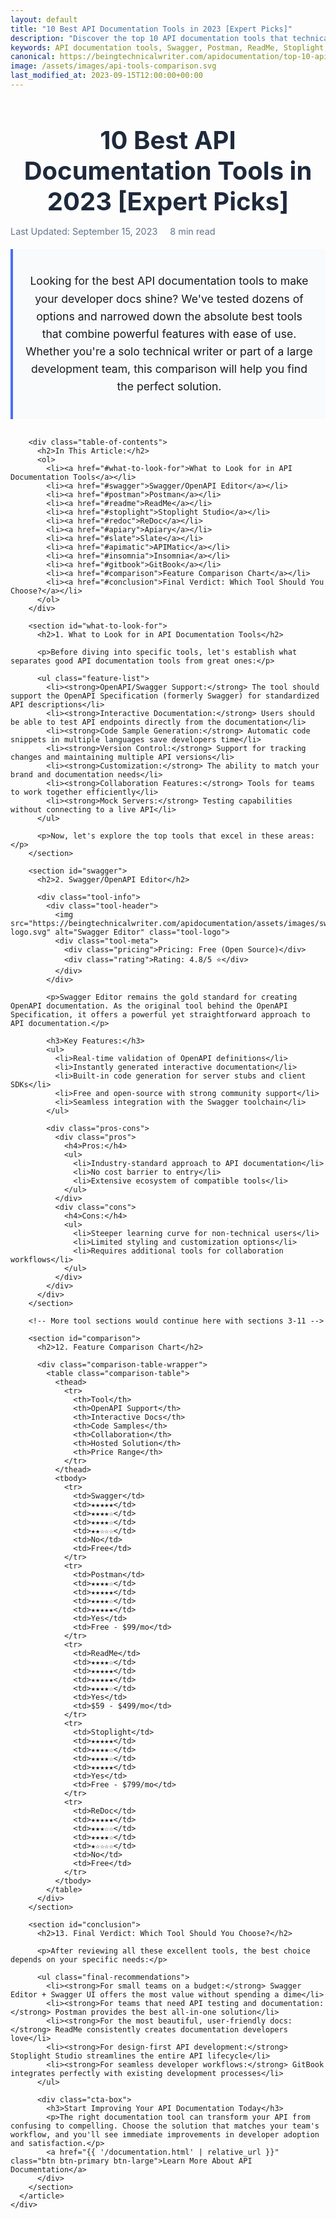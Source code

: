 ```yaml
---
layout: default
title: "10 Best API Documentation Tools in 2023 [Expert Picks]"
description: "Discover the top 10 API documentation tools that technical writers and developers love. Compare features, pricing, and find the perfect tool for your project."
keywords: API documentation tools, Swagger, Postman, ReadMe, Stoplight, best API tools, API documentation comparison, technical writing tools
canonical: https://beingtechnicalwriter.com/apidocumentation/top-10-api-documentation-tools
image: /assets/images/api-tools-comparison.svg
last_modified_at: 2023-09-15T12:00:00+00:00
---
```


<script type="application/ld+json">
{
  "@context": "https://schema.org",
  "@type": "Article",
  "headline": "10 Best API Documentation Tools in 2023 [Expert Picks]",
  "image": "https://beingtechnicalwriter.com/apidocumentation/assets/images/api-tools-comparison.svg",
  "author": {
    "@type": "Person",
    "name": "Technical Writing Expert"
  },
  "publisher": {
    "@type": "Organization",
    "name": "Being Technical Writer",
    "logo": {
      "@type": "ImageObject",
      "url": "https://beingtechnicalwriter.com/apidocumentation/assets/images/api-docs-logo.svg"
    }
  },
  "datePublished": "2023-09-15T12:00:00+00:00",
  "dateModified": "2023-09-15T12:00:00+00:00",
  "mainEntityOfPage": {
    "@type": "WebPage",
    "@id": "https://beingtechnicalwriter.com/apidocumentation/top-10-api-documentation-tools"
  }
}
</script>

<div class="container">
  <div class="row">
    <div class="col-md-10 offset-md-1">
      <article class="article-content">
        <header class="article-header">
          <h1>10 Best API Documentation Tools in 2023 [Expert Picks]</h1>
          <div class="meta-info">
            <span class="last-updated"><i class="fas fa-calendar-alt"></i> Last Updated: September 15, 2023</span>
            <span class="reading-time"><i class="fas fa-clock"></i> 8 min read</span>
          </div>
          <div class="article-summary">
            <p>Looking for the best API documentation tools to make your developer docs shine? We've tested dozens of options and narrowed down the absolute best tools that combine powerful features with ease of use. Whether you're a solo technical writer or part of a large development team, this comparison will help you find the perfect solution.</p>
          </div>
        </header>

        <div class="table-of-contents">
          <h2>In This Article:</h2>
          <ol>
            <li><a href="#what-to-look-for">What to Look for in API Documentation Tools</a></li>
            <li><a href="#swagger">Swagger/OpenAPI Editor</a></li>
            <li><a href="#postman">Postman</a></li>
            <li><a href="#readme">ReadMe</a></li>
            <li><a href="#stoplight">Stoplight Studio</a></li>
            <li><a href="#redoc">ReDoc</a></li>
            <li><a href="#apiary">Apiary</a></li>
            <li><a href="#slate">Slate</a></li>
            <li><a href="#apimatic">APIMatic</a></li>
            <li><a href="#insomnia">Insomnia</a></li>
            <li><a href="#gitbook">GitBook</a></li>
            <li><a href="#comparison">Feature Comparison Chart</a></li>
            <li><a href="#conclusion">Final Verdict: Which Tool Should You Choose?</a></li>
          </ol>
        </div>

        <section id="what-to-look-for">
          <h2>1. What to Look for in API Documentation Tools</h2>
          
          <p>Before diving into specific tools, let's establish what separates good API documentation tools from great ones:</p>
          
          <ul class="feature-list">
            <li><strong>OpenAPI/Swagger Support:</strong> The tool should support the OpenAPI Specification (formerly Swagger) for standardized API descriptions</li>
            <li><strong>Interactive Documentation:</strong> Users should be able to test API endpoints directly from the documentation</li>
            <li><strong>Code Sample Generation:</strong> Automatic code snippets in multiple languages save developers time</li>
            <li><strong>Version Control:</strong> Support for tracking changes and maintaining multiple API versions</li>
            <li><strong>Customization:</strong> The ability to match your brand and documentation needs</li>
            <li><strong>Collaboration Features:</strong> Tools for teams to work together efficiently</li>
            <li><strong>Mock Servers:</strong> Testing capabilities without connecting to a live API</li>
          </ul>
          
          <p>Now, let's explore the top tools that excel in these areas:</p>
        </section>

        <section id="swagger">
          <h2>2. Swagger/OpenAPI Editor</h2>
          
          <div class="tool-info">
            <div class="tool-header">
              <img src="https://beingtechnicalwriter.com/apidocumentation/assets/images/swagger-logo.svg" alt="Swagger Editor" class="tool-logo">
              <div class="tool-meta">
                <div class="pricing">Pricing: Free (Open Source)</div>
                <div class="rating">Rating: 4.8/5 ⭐</div>
              </div>
            </div>
            
            <p>Swagger Editor remains the gold standard for creating OpenAPI documentation. As the original tool behind the OpenAPI Specification, it offers a powerful yet straightforward approach to API documentation.</p>
            
            <h3>Key Features:</h3>
            <ul>
              <li>Real-time validation of OpenAPI definitions</li>
              <li>Instantly generated interactive documentation</li>
              <li>Built-in code generation for server stubs and client SDKs</li>
              <li>Free and open-source with strong community support</li>
              <li>Seamless integration with the Swagger toolchain</li>
            </ul>
            
            <div class="pros-cons">
              <div class="pros">
                <h4>Pros:</h4>
                <ul>
                  <li>Industry-standard approach to API documentation</li>
                  <li>No cost barrier to entry</li>
                  <li>Extensive ecosystem of compatible tools</li>
                </ul>
              </div>
              <div class="cons">
                <h4>Cons:</h4>
                <ul>
                  <li>Steeper learning curve for non-technical users</li>
                  <li>Limited styling and customization options</li>
                  <li>Requires additional tools for collaboration workflows</li>
                </ul>
              </div>
            </div>
          </div>
        </section>

        <!-- More tool sections would continue here with sections 3-11 -->

        <section id="comparison">
          <h2>12. Feature Comparison Chart</h2>
          
          <div class="comparison-table-wrapper">
            <table class="comparison-table">
              <thead>
                <tr>
                  <th>Tool</th>
                  <th>OpenAPI Support</th>
                  <th>Interactive Docs</th>
                  <th>Code Samples</th>
                  <th>Collaboration</th>
                  <th>Hosted Solution</th>
                  <th>Price Range</th>
                </tr>
              </thead>
              <tbody>
                <tr>
                  <td>Swagger</td>
                  <td>★★★★★</td>
                  <td>★★★★☆</td>
                  <td>★★★★☆</td>
                  <td>★★☆☆☆</td>
                  <td>No</td>
                  <td>Free</td>
                </tr>
                <tr>
                  <td>Postman</td>
                  <td>★★★★☆</td>
                  <td>★★★★★</td>
                  <td>★★★★☆</td>
                  <td>★★★★★</td>
                  <td>Yes</td>
                  <td>Free - $99/mo</td>
                </tr>
                <tr>
                  <td>ReadMe</td>
                  <td>★★★★☆</td>
                  <td>★★★★★</td>
                  <td>★★★★★</td>
                  <td>★★★★☆</td>
                  <td>Yes</td>
                  <td>$59 - $499/mo</td>
                </tr>
                <tr>
                  <td>Stoplight</td>
                  <td>★★★★★</td>
                  <td>★★★★☆</td>
                  <td>★★★★☆</td>
                  <td>★★★★★</td>
                  <td>Yes</td>
                  <td>Free - $799/mo</td>
                </tr>
                <tr>
                  <td>ReDoc</td>
                  <td>★★★★★</td>
                  <td>★★★☆☆</td>
                  <td>★★★★☆</td>
                  <td>★☆☆☆☆</td>
                  <td>No</td>
                  <td>Free</td>
                </tr>
              </tbody>
            </table>
          </div>
        </section>

        <section id="conclusion">
          <h2>13. Final Verdict: Which Tool Should You Choose?</h2>
          
          <p>After reviewing all these excellent tools, the best choice depends on your specific needs:</p>
          
          <ul class="final-recommendations">
            <li><strong>For small teams on a budget:</strong> Swagger Editor + Swagger UI offers the most value without spending a dime</li>
            <li><strong>For teams that need API testing and documentation:</strong> Postman provides the best all-in-one solution</li>
            <li><strong>For the most beautiful, user-friendly docs:</strong> ReadMe consistently creates documentation developers love</li>
            <li><strong>For design-first API development:</strong> Stoplight Studio streamlines the entire API lifecycle</li>
            <li><strong>For seamless developer workflows:</strong> GitBook integrates perfectly with existing development processes</li>
          </ul>
          
          <div class="cta-box">
            <h3>Start Improving Your API Documentation Today</h3>
            <p>The right documentation tool can transform your API from confusing to compelling. Choose the solution that matches your team's workflow, and you'll see immediate improvements in developer adoption and satisfaction.</p>
            <a href="{{ '/documentation.html' | relative_url }}" class="btn btn-primary btn-large">Learn More About API Documentation</a>
          </div>
        </section>
      </article>
    </div>
  </div>
</div>

<style>
  .article-content {
    margin-top: 40px;
    margin-bottom: 60px;
  }
  
  .article-header {
    margin-bottom: 30px;
  }
  
  .article-header h1 {
    font-size: 2.5rem;
    font-weight: 700;
    margin-bottom: 15px;
    color: #1e293b;
  }
  
  .meta-info {
    display: flex;
    gap: 20px;
    margin-bottom: 20px;
    color: #64748b;
    font-size: 0.9rem;
  }
  
  .article-summary {
    background-color: #f8fafc;
    border-left: 4px solid #4a6ef5;
    padding: 20px;
    margin-bottom: 30px;
    font-size: 1.1rem;
    line-height: 1.6;
  }
  
  .table-of-contents {
    background-color: #f1f5f9;
    padding: 20px 30px;
    border-radius: 8px;
    margin-bottom: 40px;
  }
  
  .table-of-contents h2 {
    font-size: 1.4rem;
    margin-bottom: 15px;
  }
  
  .table-of-contents ol {
    padding-left: 20px;
    column-count: 2;
    column-gap: 30px;
  }
  
  @media (max-width: 768px) {
    .table-of-contents ol {
      column-count: 1;
    }
  }
  
  .table-of-contents li {
    margin-bottom: 8px;
  }
  
  .table-of-contents a {
    color: #4a6ef5;
    text-decoration: none;
  }
  
  .table-of-contents a:hover {
    text-decoration: underline;
  }
  
  section {
    margin-bottom: 50px;
  }
  
  section h2 {
    font-size: 1.8rem;
    font-weight: 700;
    margin-bottom: 20px;
    color: #1e293b;
    padding-bottom: 10px;
    border-bottom: 2px solid #e2e8f0;
  }
  
  .tool-info {
    background-color: #ffffff;
    border: 1px solid #e2e8f0;
    border-radius: 8px;
    padding: 25px;
    box-shadow: 0 4px 6px rgba(0,0,0,0.05);
  }
  
  .tool-header {
    display: flex;
    justify-content: space-between;
    align-items: center;
    margin-bottom: 20px;
  }
  
  .tool-logo {
    max-width: 150px;
    max-height: 50px;
  }
  
  .tool-meta {
    text-align: right;
  }
  
  .pricing {
    font-weight: 600;
    margin-bottom: 5px;
  }
  
  .rating {
    color: #f59e0b;
  }
  
  .pros-cons {
    display: flex;
    gap: 20px;
    margin-top: 20px;
  }
  
  .pros, .cons {
    flex: 1;
    padding: 15px;
    border-radius: 8px;
  }
  
  .pros {
    background-color: #f0fdf4;
    border-left: 4px solid #22c55e;
  }
  
  .cons {
    background-color: #fef2f2;
    border-left: 4px solid #ef4444;
  }
  
  .pros h4, .cons h4 {
    margin-top: 0;
    margin-bottom: 10px;
    font-size: 1.1rem;
  }
  
  .comparison-table-wrapper {
    overflow-x: auto;
    margin-bottom: 30px;
  }
  
  .comparison-table {
    width: 100%;
    border-collapse: collapse;
    text-align: center;
  }
  
  .comparison-table th, .comparison-table td {
    padding: 12px 15px;
    border: 1px solid #e2e8f0;
  }
  
  .comparison-table th {
    background-color: #f8fafc;
    font-weight: 600;
  }
  
  .comparison-table tr:nth-child(even) {
    background-color: #f8fafc;
  }
  
  .final-recommendations li {
    margin-bottom: 15px;
  }
  
  .cta-box {
    background-color: #eff6ff;
    border-radius: 8px;
    padding: 30px;
    text-align: center;
    margin-top: 40px;
  }
  
  .cta-box h3 {
    margin-top: 0;
    margin-bottom: 15px;
    font-size: 1.5rem;
  }
  
  .btn-large {
    padding: 12px 24px;
    font-size: 1.1rem;
    margin-top: 15px;
  }
  
  .feature-list li {
    margin-bottom: 10px;
  }
</style> 